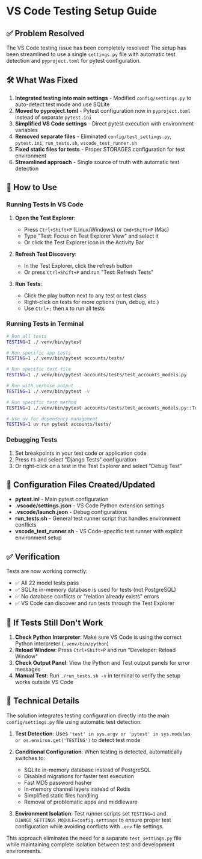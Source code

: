 # VS Code Testing Setup Guide

## ✅ **Problem Resolved**

The VS Code testing issue has been completely resolved! The setup has been streamlined to use a single `settings.py` file with automatic test detection and `pyproject.toml` for pytest configuration.

## 🛠️ What Was Fixed

1. **Integrated testing into main settings** - Modified `config/settings.py` to auto-detect test mode and use SQLite
2. **Moved to pyproject.toml** - Pytest configuration now in `pyproject.toml` instead of separate `pytest.ini`
3. **Simplified VS Code settings** - Direct pytest execution with environment variables
4. **Removed separate files** - Eliminated `config/test_settings.py`, `pytest.ini`, `run_tests.sh`, `vscode_test_runner.sh`
5. **Fixed static files for tests** - Proper STORAGES configuration for test environment
6. **Streamlined approach** - Single source of truth with automatic test detection

## 🚀 How to Use

### Running Tests in VS Code

1. **Open the Test Explorer**:
   - Press `Ctrl+Shift+P` (Linux/Windows) or `Cmd+Shift+P` (Mac)
   - Type "Test: Focus on Test Explorer View" and select it
   - Or click the Test Explorer icon in the Activity Bar

2. **Refresh Test Discovery**:
   - In the Test Explorer, click the refresh button
   - Or press `Ctrl+Shift+P` and run "Test: Refresh Tests"

3. **Run Tests**:
   - Click the play button next to any test or test class
   - Right-click on tests for more options (run, debug, etc.)
   - Use `Ctrl+;` then `A` to run all tests

### Running Tests in Terminal

```bash
# Run all tests
TESTING=1 ./.venv/bin/pytest

# Run specific app tests
TESTING=1 ./.venv/bin/pytest accounts/tests/

# Run specific test file
TESTING=1 ./.venv/bin/pytest accounts/tests/test_accounts_models.py

# Run with verbose output
TESTING=1 ./.venv/bin/pytest -v

# Run specific test method
TESTING=1 ./.venv/bin/pytest accounts/tests/test_accounts_models.py::TestCustomUserManager::test_create_user_with_email_and_password

# Use uv for dependency management
TESTING=1 uv run pytest accounts/tests/
```

### Debugging Tests

1. Set breakpoints in your test code or application code
2. Press `F5` and select "Django Tests" configuration
3. Or right-click on a test in the Test Explorer and select "Debug Test"

## 🔧 Configuration Files Created/Updated

- **pytest.ini** - Main pytest configuration
- **.vscode/settings.json** - VS Code Python extension settings
- **.vscode/launch.json** - Debug configurations
- **run_tests.sh** - General test runner script that handles environment conflicts
- **vscode_test_runner.sh** - VS Code-specific test runner with explicit environment setup

## ✅ Verification

Tests are now working correctly:

- ✅ All 22 model tests pass
- ✅ SQLite in-memory database is used for tests (not PostgreSQL)
- ✅ No database conflicts or "relation already exists" errors
- ✅ VS Code can discover and run tests through the Test Explorer

## 🐛 If Tests Still Don't Work

1. **Check Python Interpreter**: Make sure VS Code is using the correct Python interpreter (`.venv/bin/python`)
2. **Reload Window**: Press `Ctrl+Shift+P` and run "Developer: Reload Window"
3. **Check Output Panel**: View the Python and Test output panels for error messages
4. **Manual Test**: Run `./run_tests.sh -v` in terminal to verify the setup works outside VS Code

## 📝 Technical Details

The solution integrates testing configuration directly into the main `config/settings.py` file using automatic test detection:

1. **Test Detection**: Uses `'test' in sys.argv or 'pytest' in sys.modules or os.environ.get('TESTING')` to detect test mode
2. **Conditional Configuration**: When testing is detected, automatically switches to:
   - SQLite in-memory database instead of PostgreSQL
   - Disabled migrations for faster test execution
   - Fast MD5 password hasher
   - In-memory channel layers instead of Redis
   - Simplified static files handling
   - Removal of problematic apps and middleware

3. **Environment Isolation**: Test runner scripts set `TESTING=1` and `DJANGO_SETTINGS_MODULE=config.settings` to ensure proper test configuration while avoiding conflicts with `.env` file settings.

This approach eliminates the need for a separate `test_settings.py` file while maintaining complete isolation between test and development environments.
